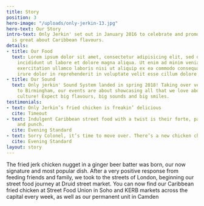 ```yaml
---
title: Story
position: 3
hero-image: "/uploads/only-jerkin-13.jpg"
hero-text: Our Story
intro-text: Only Jerkin' set out in January 2016 to celebrate and promote all that
  is great about Caribbean flavours.
details:
- title: Our Food
  text: Lorem ipsum dolor sit amet, consectetur adipisicing elit, sed do eiusmod tempor
    incididunt ut labore et dolore magna aliqua. Ut enim ad minim veniam, quis nostrud
    exercitation ullamco laboris nisi ut aliquip ex ea commodo consequat. Duis aute
    irure dolor in reprehenderit in voluptate velit esse cillum dolore eu fugiat
- title: Our Sound
  text: Only jerkin' Sound System landed in spring 2018! Taking over venues from London
    to Birmingham, our events are about showcasing all that we love about Caribbean
    culture! Expect big flavours, big sounds and big smiles.
testimonials:
- text: Only Jerkin’s fried chicken is freakin’ delicious
  cite: Timeout
- text: Indulgent Caribbean street food with a twist is their forte, packed with flavour
    and punch.
  cite: Evening Standard
- text: Sorry Colonel, it’s time to move over. There’s a new chicken champion in town.
  cite: Evening Standard
layout: story
---
```


The fried jerk chicken nugget in a ginger beer batter was born, our now signature and most popular dish. After a very positive response from feeding friends and family, we took to the streets of London, beginning our street food journey at Druid street market. You can now find our Caribbean fried chicken at Street Food Union in Soho and KERB markets across the capital every week, as well as our permanent unit in Camden